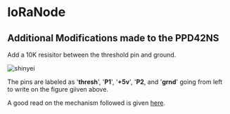 # loRaNode

## Additional Modifications made to the PPD42NS
Add a 10K resisitor between the threshold pin and ground. 

<img src="https://www.shinyei.co.jp/stc/eng/images/pic_PPD42_L.jpg"
     alt="shinyei"
     style="float: left; margin-right: 10px;" />
     <br/>
     
The pins are labeled as '**thresh**', '**P1**', '**+5v**', '**P2**, and '**grnd**'  going from left to write on the figure giiven above. 

A good read on the mechanism followed is given [here](http://takingspace.org/wp-content/uploads/ShinyeiPPD42NS_Deconstruction_TracyAllen.pdf).
